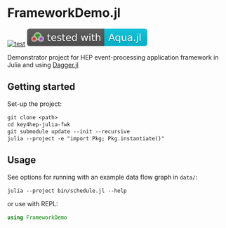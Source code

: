 # FrameworkDemo.jl

[![test](https://github.com/key4hep/key4hep-julia-fwk/actions/workflows/test.yml/badge.svg)](https://github.com/key4hep/key4hep-julia-fwk/actions/workflows/test.yml)
[![Aqua QA](https://raw.githubusercontent.com/JuliaTesting/Aqua.jl/master/badge.svg)](https://github.com/JuliaTesting/Aqua.jl)

Demonstrator project for HEP event-processing application framework in Julia and using [Dagger.jl](https://github.com/JuliaParallel/Dagger.jl)


## Getting started

Set-up the project:

```
git clone <path>
cd key4hep-julia-fwk
git submodule update --init --recursive
julia --project -e "import Pkg; Pkg.instantiate()"
```

## Usage

See options for running with an example data flow graph in `data/`:

```
julia --project bin/schedule.jl --help
```

or use with REPL:

```julia
using FrameworkDemo
```
